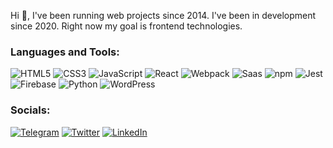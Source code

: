 Hi 👋, I've been running web projects since 2014. I've been in development since 2020. Right now my goal is frontend technologies.

### Languages and Tools:
![HTML5](https://img.shields.io/badge/-HTML5-090909?style=for-the-badge&logo=HTML5&logoColor=E34F26)
![CSS3](https://img.shields.io/badge/-CSS3-090909?style=for-the-badge&logo=CSS3&logoColor=1572B6)
![JavaScript](https://img.shields.io/badge/-JavaScript-090909?style=for-the-badge&logo=JavaScript&logoColor=E9D54D)
![React](https://img.shields.io/badge/-React-090909?style=for-the-badge&logo=React&logoColor=61DAFB)
![Webpack](https://img.shields.io/badge/-Webpack-090909?style=for-the-badge&logo=Webpack&logoColor=8DD6F9)
![Saas](https://img.shields.io/badge/-Sass-090909?style=for-the-badge&logo=Sass&logoColor=CC6699)
![npm](https://img.shields.io/badge/-npm-090909?style=for-the-badge&logo=npm&logoColor=CB3837)
![Jest](https://img.shields.io/badge/-Jest-090909?style=for-the-badge&logo=Jest&logoColor=C21325)
![Firebase](https://img.shields.io/badge/-Firebase-090909?style=for-the-badge&logo=Firebase&logoColor=FFCA28)
![Python](https://img.shields.io/badge/-Python-090909?style=for-the-badge&logo=Python&logoColor=3776AB)
![WordPress](https://img.shields.io/badge/-WordPress-090909?style=for-the-badge&logo=WordPress&logoColor=ececec)

### Socials:
[![Telegram](https://img.shields.io/badge/-Telegram-090909?style=for-the-badge&logo=telegram&logoColor=27A0D9)](https://t.me/iam_evgen)
[![Twitter](https://img.shields.io/badge/-Twitter-090909?style=for-the-badge&logo=Twitter&logoColor=1C9DEB)](https://twitter.com/iam_evgen)
[![LinkedIn](https://img.shields.io/badge/-LinkedIn-090909?style=for-the-badge&logo=linkedin&logoColor=007BB6)](https://www.linkedin.com/in/evgeny-sergeev-666663106/)
